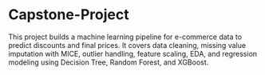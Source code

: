 # Capstone-Project
This project builds a machine learning pipeline for e-commerce data to predict discounts and final prices. It covers data cleaning, missing value imputation with MICE, outlier handling, feature scaling, EDA, and regression modeling using Decision Tree, Random Forest, and XGBoost.
